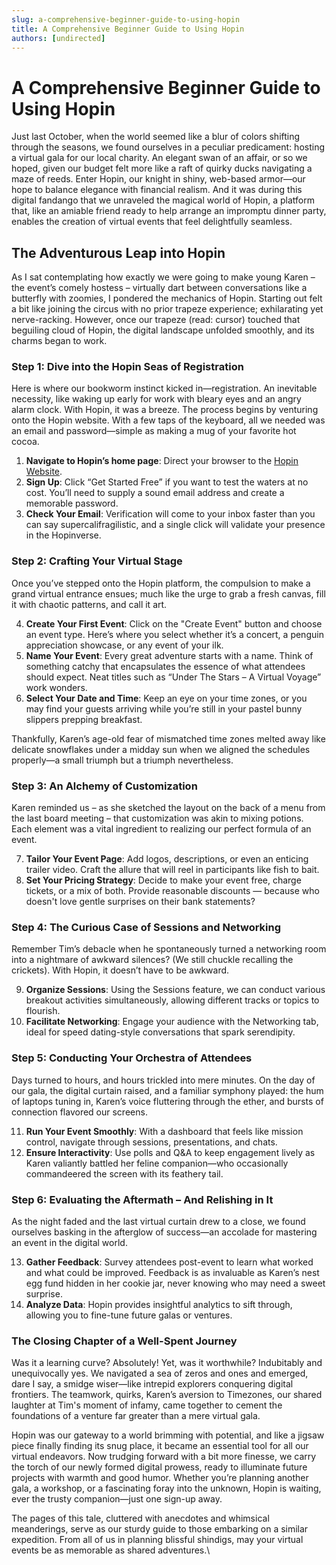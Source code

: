 ```yaml
---
slug: a-comprehensive-beginner-guide-to-using-hopin
title: A Comprehensive Beginner Guide to Using Hopin
authors: [undirected]
---
```



# A Comprehensive Beginner Guide to Using Hopin

Just last October, when the world seemed like a blur of colors shifting through the seasons, we found ourselves in a peculiar predicament: hosting a virtual gala for our local charity. An elegant swan of an affair, or so we hoped, given our budget felt more like a raft of quirky ducks navigating a maze of reeds. Enter Hopin, our knight in shiny, web-based armor—our hope to balance elegance with financial realism. And it was during this digital fandango that we unraveled the magical world of Hopin, a platform that, like an amiable friend ready to help arrange an impromptu dinner party, enables the creation of virtual events that feel delightfully seamless.

## The Adventurous Leap into Hopin

As I sat contemplating how exactly we were going to make young Karen – the event’s comely hostess – virtually dart between conversations like a butterfly with zoomies, I pondered the mechanics of Hopin. Starting out felt a bit like joining the circus with no prior trapeze experience; exhilarating yet nerve-racking. However, once our trapeze (read: cursor) touched that beguiling cloud of Hopin, the digital landscape unfolded smoothly, and its charms began to work.

### Step 1: Dive into the Hopin Seas of Registration

Here is where our bookworm instinct kicked in—registration. An inevitable necessity, like waking up early for work with bleary eyes and an angry alarm clock. With Hopin, it was a breeze. The process begins by venturing onto the Hopin website. With a few taps of the keyboard, all we needed was an email and password—simple as making a mug of your favorite hot cocoa.

1. **Navigate to Hopin’s home page**: Direct your browser to the [Hopin Website](https://hopin.com/). 
2. **Sign Up**: Click “Get Started Free” if you want to test the waters at no cost. You’ll need to supply a sound email address and create a memorable password.
3. **Check Your Email**: Verification will come to your inbox faster than you can say supercalifragilistic, and a single click will validate your presence in the Hopinverse.

### Step 2: Crafting Your Virtual Stage

Once you’ve stepped onto the Hopin platform, the compulsion to make a grand virtual entrance ensues; much like the urge to grab a fresh canvas, fill it with chaotic patterns, and call it art.

4. **Create Your First Event**: Click on the "Create Event" button and choose an event type. Here’s where you select whether it’s a concert, a penguin appreciation showcase, or any event of your ilk.
5. **Name Your Event**: Every great adventure starts with a name. Think of something catchy that encapsulates the essence of what attendees should expect. Neat titles such as “Under The Stars – A Virtual Voyage” work wonders.
6. **Select Your Date and Time**: Keep an eye on your time zones, or you may find your guests arriving while you’re still in your pastel bunny slippers prepping breakfast.

Thankfully, Karen’s age-old fear of mismatched time zones melted away like delicate snowflakes under a midday sun when we aligned the schedules properly—a small triumph but a triumph nevertheless.

### Step 3: An Alchemy of Customization

Karen reminded us – as she sketched the layout on the back of a menu from the last board meeting – that customization was akin to mixing potions. Each element was a vital ingredient to realizing our perfect formula of an event.

7. **Tailor Your Event Page**: Add logos, descriptions, or even an enticing trailer video. Craft the allure that will reel in participants like fish to bait.
8. **Set Your Pricing Strategy**: Decide to make your event free, charge tickets, or a mix of both. Provide reasonable discounts — because who doesn't love gentle surprises on their bank statements?

### Step 4: The Curious Case of Sessions and Networking

Remember Tim’s debacle when he spontaneously turned a networking room into a nightmare of awkward silences? (We still chuckle recalling the crickets). With Hopin, it doesn’t have to be awkward.

9. **Organize Sessions**: Using the Sessions feature, we can conduct various breakout activities simultaneously, allowing different tracks or topics to flourish.
10. **Facilitate Networking**: Engage your audience with the Networking tab, ideal for speed dating-style conversations that spark serendipity.

### Step 5: Conducting Your Orchestra of Attendees

Days turned to hours, and hours trickled into mere minutes. On the day of our gala, the digital curtain raised, and a familiar symphony played: the hum of laptops tuning in, Karen’s voice fluttering through the ether, and bursts of connection flavored our screens.

11. **Run Your Event Smoothly**: With a dashboard that feels like mission control, navigate through sessions, presentations, and chats.
12. **Ensure Interactivity**: Use polls and Q&A to keep engagement lively as Karen valiantly battled her feline companion—who occasionally commandeered the screen with its feathery tail.

### Step 6: Evaluating the Aftermath – And Relishing in It

As the night faded and the last virtual curtain drew to a close, we found ourselves basking in the afterglow of success—an accolade for mastering an event in the digital world.

13. **Gather Feedback**: Survey attendees post-event to learn what worked and what could be improved. Feedback is as invaluable as Karen’s nest egg fund hidden in her cookie jar, never knowing who may need a sweet surprise.
14. **Analyze Data**: Hopin provides insightful analytics to sift through, allowing you to fine-tune future galas or ventures.

### The Closing Chapter of a Well-Spent Journey

Was it a learning curve? Absolutely! Yet, was it worthwhile? Indubitably and unequivocally yes. We navigated a sea of zeros and ones and emerged, dare I say, a smidge wiser—like intrepid explorers conquering digital frontiers. The teamwork, quirks, Karen’s aversion to Timezones, our shared laughter at Tim's moment of infamy, came together to cement the foundations of a venture far greater than a mere virtual gala.

Hopin was our gateway to a world brimming with potential, and like a jigsaw piece finally finding its snug place, it became an essential tool for all our virtual endeavors. Now trudging forward with a bit more finesse, we carry the torch of our newly formed digital prowess, ready to illuminate future projects with warmth and good humor. Whether you’re planning another gala, a workshop, or a fascinating foray into the unknown, Hopin is waiting, ever the trusty companion—just one sign-up away.

The pages of this tale, cluttered with anecdotes and whimsical meanderings, serve as our sturdy guide to those embarking on a similar expedition. From all of us in planning blissful shindigs, may your virtual events be as memorable as shared adventures.\
